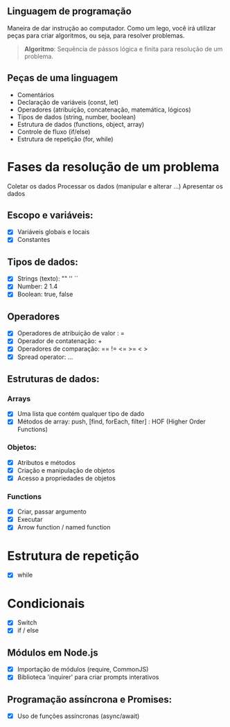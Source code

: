 ## Linguagem de programação

Maneira de dar instrução ao computador.
Como um lego, você irá utilizar peças para criar algoritmos, ou seja, para resolver problemas.

> **Algoritmo**: Sequência de pássos lógica e finita para resolução de um problema.

## Peças de uma linguagem 

- Comentários
- Declaração de variáveis (const, let)
- Operadores (atribuição, concatenação, matemática, lógicos)
- Tipos de dados (string, number, boolean)
- Estrutura de dados (functions, object, array)
- Controle de fluxo (if/else)
- Estrutura de repetição (for, while)

# Fases da resolução de um problema

Coletar os dados
Processar os dados (manipular e alterar ...)
Apresentar os dados

## Escopo e variáveis:

- [x] Variáveis globais e locais
- [x] Constantes

## Tipos de dados:

- [x] Strings (texto): "" '' ``
- [x] Number: 2 1.4
- [x] Boolean: true, false

## Operadores

- [x] Operadores de atribuição de valor : =
- [x] Operador de contatenação: +
- [x] Operadores de comparação: == != <= >= < >
- [x] Spread operator: ...

## Estruturas de dados:

### Arrays

- [x] Uma lista que contém qualquer tipo de dado
- [x] Métodos de array: push, [find, forEach, filter] : HOF (Higher Order Functions)

### Objetos:

- [x] Atributos e métodos
- [x] Criação e manipulação de objetos
- [x] Acesso a propriedades de objetos

### Functions

- [x] Criar, passar argumento
- [x]  Executar
- [x] Arrow function / named function

# Estrutura de repetição

- [x] while

# Condicionais

- [x] Switch
- [x] if / else

## Módulos em Node.js

- [x] Importação de módulos (require, CommonJS)
- [x] Biblioteca 'inquirer' para criar prompts interativos

## Programação assíncrona e Promises:

- [x] Uso de funções assíncronas (async/await)